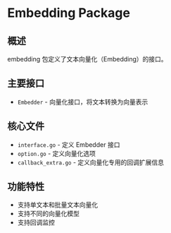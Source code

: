 # Embedding Package

## 概述

embedding 包定义了文本向量化（Embedding）的接口。

## 主要接口

- `Embedder` - 向量化接口，将文本转换为向量表示

## 核心文件

- `interface.go` - 定义 Embedder 接口
- `option.go` - 定义向量化选项
- `callback_extra.go` - 定义向量化专用的回调扩展信息

## 功能特性

- 支持单文本和批量文本向量化
- 支持不同的向量化模型
- 支持回调监控
